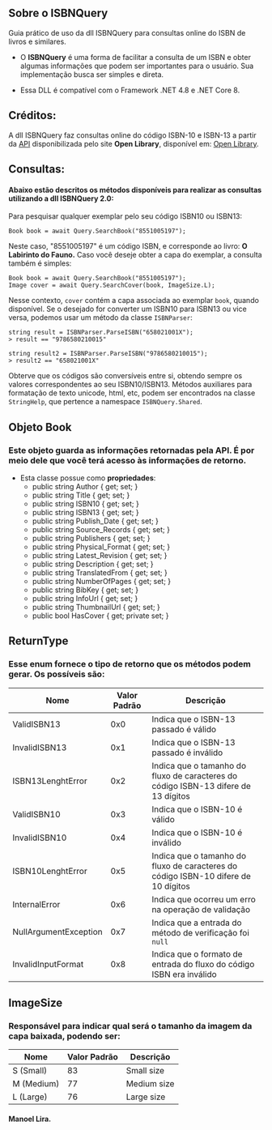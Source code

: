 ## __Sobre o ISBNQuery__
Guia prático de uso da dll ISBNQuery para consultas online do ISBN de livros e similares.

* O __ISBNQuery__ é uma forma de facilitar a consulta de um ISBN e obter algumas informações que podem ser importantes para o usuário. Sua implementação busca ser simples e direta.

* Essa DLL é compatível com o Framework .NET 4.8 e .NET Core 8.

## Créditos:
A dll ISBNQuery faz consultas online do código ISBN-10 e ISBN-13 a partir da [API](https://openlibrary.org/developers/) disponibilizada pelo site __Open Library__, disponível em: [Open Library](https://openlibrary.org/).



## Consultas:
#### Abaixo estão descritos os métodos disponíveis para realizar as consultas utilizando a dll __ISBNQuery 2.0__:

Para pesquisar qualquer exemplar pelo seu código ISBN10 ou ISBN13:

```
Book book = await Query.SearchBook("8551005197");
```

Neste caso, "8551005197" é um código ISBN, e corresponde ao livro: __O Labirinto do Fauno.__
Caso você deseje obter a capa do exemplar, a consulta também é simples:

```
Book book = await Query.SearchBook("8551005197");
Image cover = await Query.SearchCover(book, ImageSize.L);
```
Nesse contexto, `cover` contém a capa associada ao exemplar `book`, quando disponível. Se o desejado for converter um ISBN10 para ISBN13 ou vice versa, podemos usar um método da classe `ISBNParser`:

```
string result = ISBNParser.ParseISBN("658021001X");
> result == "9786580210015"

string result2 = ISBNParser.ParseISBN("9786580210015");
> result2 == "658021001X"
```

Obterve que os códigos são conversíveis entre si, obtendo sempre os valores correspondentes ao seu ISBN10/ISBN13. Métodos auxiliares para formatação de texto unicode, html, etc, podem ser encontrados na classe `StringHelp`, que pertence a namespace `ISBNQuery.Shared`. 


## Objeto __Book__
### Este objeto guarda as informações retornadas pela API. É por meio dele que você terá acesso às informações de retorno.

* Esta classe possue como __propriedades__:
    * public string Author { get; set; }
    * public string Title { get; set; }
    * public string ISBN10 { get; set; }
    * public string ISBN13 { get; set; }
    * public string Publish_Date { get; set; }
    * public string Source_Records { get; set; }
    * public string Publishers { get; set; }
    * public string Physical_Format { get; set; }
    * public string Latest_Revision { get; set; }
    * public string Description { get; set; }
    * public string TranslatedFrom { get; set; }
    * public string NumberOfPages { get; set; }
    * public string BibKey { get; set; }
    * public string InfoUrl { get; set; }
    * public string ThumbnailUrl { get; set; }
    * public bool HasCover { get; private set; }


## __ReturnType__
### Esse enum fornece o tipo de retorno que os métodos podem gerar. Os possíveis são:


| Nome              | Valor Padrão | Descrição                                                           |
| ----------------- | ------------ | ------------------------------------------------------------------- |
| ValidISBN13       | 0x0          | Indica que o ISBN-13 passado é válido                               |
| InvalidISBN13     | 0x1          | Indica que o ISBN-13 passado é inválido                             |
| ISBN13LenghtError | 0x2          | Indica que o tamanho do fluxo de caracteres do código ISBN-13 difere de 13 dígitos |
| ValidISBN10       | 0x3          | Indica que o ISBN-10 é válido                                       |
| InvalidISBN10     | 0x4          | Indica que o ISBN-10 é inválido                                     |
| ISBN10LenghtError | 0x5          | Indica que o tamanho do fluxo de caracteres do código ISBN-10 difere de 10 dígitos |
| InternalError     | 0x6          | Indica que ocorreu um erro na operação de validação                |
| NullArgumentException | 0x7      | Indica que a entrada do método de verificação foi `null`          |
| InvalidInputFormat | 0x8       | Indica que o formato de entrada do fluxo do código ISBN era inválido |



## __ImageSize__
### Responsável para indicar qual será o tamanho da imagem da capa baixada, podendo ser:

| Nome       | Valor Padrão | Descrição     |
| ---------- | ------------ | ------------- |
| S (Small)  | 83           | Small size    |
| M (Medium) | 77           | Medium size   |
| L (Large)  | 76           | Large size    |

#### Manoel Lira.
